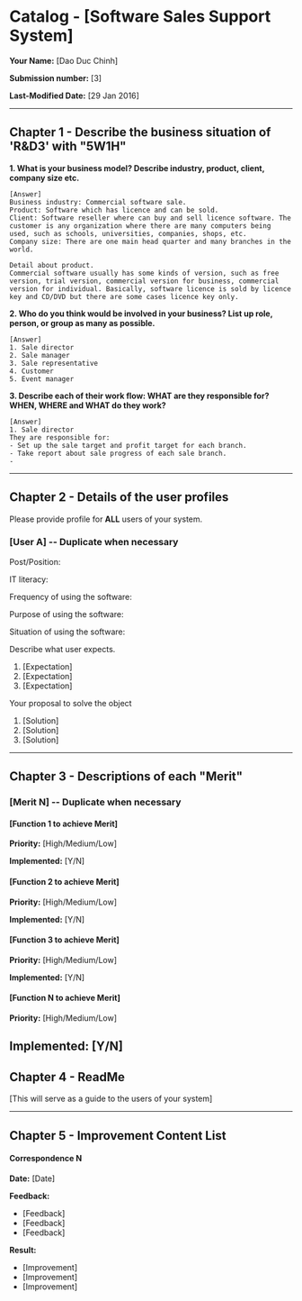 Catalog - [Software Sales Support System]
======

**Your Name:** [Dao Duc Chinh]

**Submission number:** [3]

**Last-Modified Date:** [29 Jan 2016]

---

## Chapter 1 - Describe the business situation of 'R&D3' with "5W1H"
**1. What is your business model? Describe industry, product, client, company size etc.**

    [Answer]
	Business industry: Commercial software sale.
	Product: Software which has licence and can be sold.
	Client: Software reseller where can buy and sell licence software. The customer is any organization where there are many computers being used, such as schools, universities, companies, shops, etc.
	Company size: There are one main head quarter and many branches in the world.
    
	Detail about product.
	Commercial software usually has some kinds of version, such as free version, trial version, commercial version for business, commercial version for individual. Basically, software licence is sold by licence key and CD/DVD but there are some cases licence key only.

**2. Who do you think would be involved in your business? List up role, person, or group as many as possible.**

    [Answer] 
	1. Sale director
	2. Sale manager
	3. Sale representative
	4. Customer
	5. Event manager


**3. Describe each of their work flow: WHAT are they responsible for? WHEN, WHERE and WHAT do they work?**

    [Answer] 
	1. Sale director
	They are responsible for:
	- Set up the sale target and profit target for each branch.
	- Take report about sale progress of each sale branch.
	- 
---

## Chapter 2 - Details of the user profiles
Please provide profile for **ALL** users of your system. 

### [User A] -- Duplicate when necessary
Post/Position:

IT literacy:

Frequency of using the software:

Purpose of using the software:

Situation of using the software:

Describe what user expects.
1. [Expectation]
2. [Expectation]
3. [Expectation]

Your proposal to solve the object
1. [Solution]
2. [Solution]
3. [Solution]

---
## Chapter 3 - Descriptions of each "Merit"

### [Merit N] -- Duplicate when necessary

#### [Function 1 to achieve Merit]

**Priority:** [High/Medium/Low]

**Implemented:** [Y/N]

#### [Function 2 to achieve Merit]

**Priority:** [High/Medium/Low]

**Implemented:** [Y/N]

#### [Function 3 to achieve Merit]

**Priority:** [High/Medium/Low]

**Implemented:** [Y/N]

#### [Function N to achieve Merit]

**Priority:** [High/Medium/Low]

**Implemented:** [Y/N]
---

## Chapter 4 - ReadMe

[This will serve as a guide to the users of your system]

---

## Chapter 5 - Improvement Content List

#### Correspondence N
**Date:** [Date]

**Feedback:** 
- [Feedback]
- [Feedback]
- [Feedback]

**Result:**
- [Improvement]
- [Improvement]
- [Improvement]